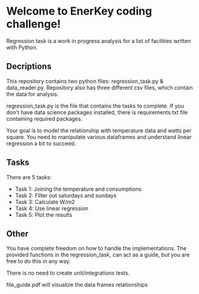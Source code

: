 # Welcome to EnerKey coding challenge!
Regression task is a work in progress analysis for a list of facilities written with Python.

## Decriptions
This repository contains two python files: regression_task.py & data_reader.py. Repository also has three different csv files, which contain the data for analysis.

regression_task.py is the file that contains the tasks to complete. If you don't have data science packages installed, there is requirements.txt file containing required packages.

Your goal is to model the relationship with temperature data and watts per square. You need to manipulate various dataframes and understand linear regression a bit to succeed.

## Tasks
There are 5 tasks:
- Task 1: Joining the temperature and consumptions
- Task 2: Filter out saturdays and sundays
- Task 3: Calculate W/m2
- Task 4: Use linear regression
- Task 5: Plot the results

## Other
You have complete freedom on how to handle the implementations. The provided functions in the regression_task, can act as a guide, but you are free to do this in any way.

There is no need to create unit/integrations tests.

file_guide.pdf will visualize the data frames relationships